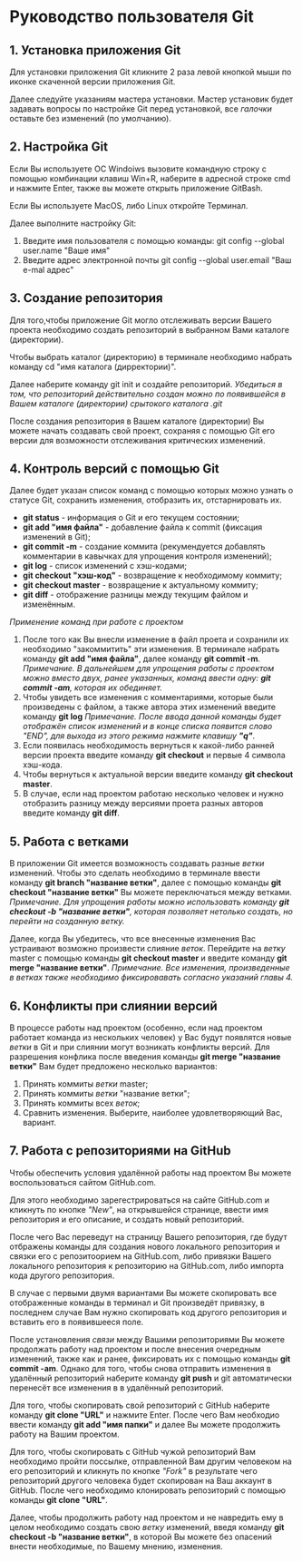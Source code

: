 # **Руководство пользователя Git**
## 1. **Установка приложения Git**
Для установки приложения Git кликните 2 раза левой кнопкой мыши по иконке скаченной версии приложения Git.

Далее следуйте указаниям мастера установки. Мастер установик будет задавать вопросы по настройке Git перед установкой, все *галочки* оставьте без изменений (по умолчанию).

## 2. **Настройка Git**
Если Вы используете ОС Windoiws вызовите командную строку с помощью комбинации клавиш Win+R, наберите в адресной строке cmd и нажмите Enter, также вы можете открыть приложение GitBash.

Если Вы используете MacOS, либо Linux откройте Терминал.

Далее выполните настройку Git:
1. Введите имя пользователя с помощью команды: git config --global user.name "Ваше имя"
2. Введите адрес электронной почты git config --global user.email "Ваш e-mal адрес"

## 3. **Создание репозитория**
Для того,чтобы приложение Git могло отслеживать версии Вашего проекта необходимо создать репозиторий в выбранном Вами каталоге (директории). 

Чтобы выбрать каталог (директорию) в терминале необходимо набрать команду сd "имя каталога (дирректории)".

Далее наберите команду git init и создайте репозиторий. *Убедиться в том, что репозиторий действительно создан можно по появившейся в Вашем каталоге (директории) срытокого каталога .git*

После создания репозитория в Вашем каталоге (директории) Вы можете начать создавать свой проект, сохраняя с помощью Git его версии для возможности отслеживания критических изменений.

## 4. **Контроль версий с помощью Git**
Далее будет указан список команд с помощью которых можно узнать о статусе Git, сохранить изменения, отобразить их, отстарнировать их.

* **git status** - информация о Git и его текущем состоянии;
* **git add "имя файла"** - добавление файла к commit (фиксация изменений в Git);
* **git commit -m** - создание коммита (рекумендуется добавлять комментарии в кавычках для упрощения контроля изменений);
* **git log** - список изменений с хэш-кодами;
* **git checkout "хэш-код"** - возвращение к необходимому коммиту;
* **git checkout master** - возвращение к актуальному коммиту;
* **git diff** - отображение разницы между текущим файлом и изменённым.

*Применение команд при работе с проектом*

1. После того как Вы внесли изменение в файл проета и сохранили их необходимо "закоммитить" эти изменения. В терминале набрать команду **git add "имя файла"**, далее команду **git commit -m**. *Примечание. В дальнейшем для упрощения работы с проектом можно вместо двух, ранее указанных, команд ввести одну: **git commit -am**, которая их обединяет.*
2. Чтобы увидеть все изменения с комментариями, которые были произведены с файлом, а также автора этих изменений введите команду **git log** *Примечание. После ввода данной команды будет отображён список изменений и в конце списка появится слово "END", для выхода из этого режима нажмите клавишу **"q"***.
3. Если появилась необходимость вернуться к какой-либо ранней версии проекта введите команду **git checkout** и первые 4 символа хэш-кода.
4. Чтобы вернуться к актуальной версии введите команду **git checkout master**.
5. В случае, если над проектом работаю несколько человек и нужно отобразить разницу  между версиями проета разных авторов введите команду **git diff**.

## 5. Работа с ветками
В приложении Git имеется возможность создавать разные *ветки* изменений. Чтобы это сделать необходимо в терминале ввести команду **git branch "название ветки"**, далее с помощью команды **git checkout "название ветки"** Вы можете переключаться между ветками. *Примечание. Для упрощения работы можно использовать команду **git checkout -b "название ветки"**, которая позволяет нетолько создать, но перейти на созданную ветку.*

Далее, когда Вы убедитесь, что все внесенные изменения Вас устраивают возможно произвести слияние *веток*. Перейдите на *ветку* master с помощью команды **git checkout master** и введите команду **git merge "название ветки"**. *Примечание. Все изменения, произведенные в *ветках* также необходимо фиксировавать согласно указаний главы 4.*

## 6. Конфликты при слиянии версий

В процессе работы над проектом (особенно, если над проектом работает команда из нескольких человек) у Вас будут появлятся новые *ветки* в Git и при слиянии могут возникать конфликты версий. Для разрешения конфлика после введения команды **git merge "название ветки"** Вам будет предложено несколько вариантов:
1. Принять коммиты *ветки* master;
2. Принять коммиты *ветки* "название ветки";
3. Принять коммиты всех *веток*;
4. Сравнить изменения.
Выберите, наиболее удовлетворяющий Вас, вариант.

## 7. Работа с репозиториями на GitHub

Чтобы обеспечить условия удалённой работы над проектом Вы можете воспользоваться сайтом GitHub.com.

Для этого необходимо зарегестрироваться на сайте GitHub.com и кликнуть по кнопке *"New"*, на открывшейся странице, ввести имя репозитория и его описание, и создать новый репозиторий.

После чего Вас переведут на страницу Вашего репозитория, где будут отбражены команды для создания нового локального репозитория и связки его с репозитоорием на GitHub.com, либо привязки Вашего локального репозитория к репозиторию на GitHub.com, либо импорта кода другого репозитория.

В случае с первыми двумя вариантами Вы можете скопировать все отображенные команды в терминал и Git произведёт привязку, в последнем случае Вам нужно скопировать код другого репозитория и вставить его в появившееся поле.

После установления *связи* между Вашими репозиториями Вы можете продолжать работу над проектом и после внесения очередным изменений, также  как и ранее, фиксировать их с помощью команды **git commit -am**. Однако для того, чтобы снова отправить изменения в удалённый репозиторий наберите команду **git push** и git автоматически перенесёт все изменения в в удалённый репозиторий.

Для того, чтобы скопировать свой репозиторий с GitHub наберите команду **git clone "URL"** и нажмите Enter.
После чего Вам необходио ввести команду **git add "имя папки"** и далее Вы можете продолжить работу на Вашим проектом.

Для того, чтобы скопировать с GitHub чужой репозиторий Вам необходимо пройти поссылке, отправленной Вам другим человеком на его репозиторий и кликнуть по кнопке *"Fork"* в результате чего репозиторий другого человека будет скопирован на Ваш аккаунт в GitHub. После чего необходимо клонировать репозиторий с помощью команды **git clone "URL"**.

Далее, чтобы продолжить работу над проектом и не навредить ему в целом необходимо создать свою *ветку* изменений, введя команду **git checkout -b "название ветки"**, в которой Вы можете без опасений внести необходимые, по Вашему мнению, изменения.